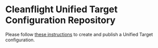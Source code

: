 # Cleanflight Unified Target Configuration Repository


Please follow [these instructions](https://github.com/cleanflight/cleanflight/blob/master/docs/TargetMaintenance/CreatingAUnifiedTarget.md) to create and publish a Unified Target configuration.
